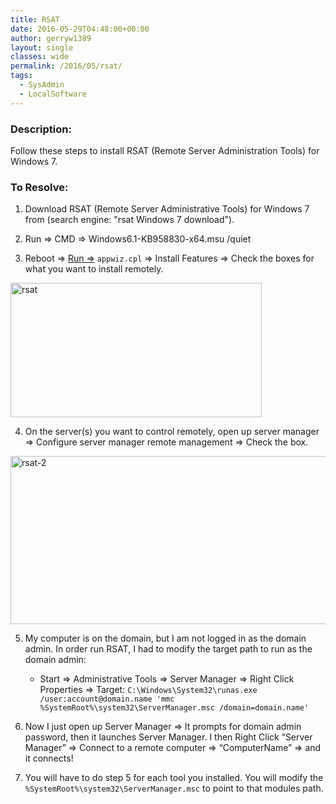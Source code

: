 ```yaml
---
title: RSAT
date: 2016-05-29T04:48:00+00:00
author: gerryw1389
layout: single
classes: wide
permalink: /2016/05/rsat/
tags:
  - SysAdmin
  - LocalSoftware
---
```

<!--more-->

### Description:

Follow these steps to install RSAT (Remote Server Administration Tools) for Windows 7.

### To Resolve:

1. Download RSAT (Remote Server Administrative Tools) for Windows 7 from (search engine: "rsat Windows 7 download").

2. Run => CMD => Windows6.1-KB958830-x64.msu /quiet

3. Reboot => [Run =>](https://automationadmin.com/2016/05/command-prompt-overview/) `appwiz.cpl` => Install Features => Check the boxes for what you want to install remotely.

  <img class="alignnone size-full wp-image-692" src="https://automationadmin.com/assets/images/uploads/2016/09/rsat.png" alt="rsat" width="402" height="215" srcset="https://automationadmin.com/assets/images/uploads/2016/09/rsat.png 402w, https://automationadmin.com/assets/images/uploads/2016/09/rsat-300x160.png 300w" sizes="(max-width: 402px) 100vw, 402px" />

4. On the server(s) you want to control remotely, open up server manager => Configure server manager remote management => Check the box.

  <img class="alignnone size-full wp-image-693" src="https://automationadmin.com/assets/images/uploads/2016/09/rsat-2.png" alt="rsat-2" width="585" height="269" srcset="https://automationadmin.com/assets/images/uploads/2016/09/rsat-2.png 585w, https://automationadmin.com/assets/images/uploads/2016/09/rsat-2-300x138.png 300w" sizes="(max-width: 585px) 100vw, 585px" />

5. My computer is on the domain, but I am not logged in as the domain admin. In order run RSAT, I had to modify the target path to run as the domain admin:

   - Start => Administrative Tools => Server Manager => Right Click Properties => Target: `C:\Windows\System32\runas.exe /user:account@domain.name 'mmc %SystemRoot%\system32\ServerManager.msc /domain=domain.name'`

6. Now I just open up Server Manager => It prompts for domain admin password, then it launches Server Manager. I then Right Click &#8220;Server Manager&#8221; => Connect to a remote computer => &#8220;ComputerName&#8221; => and it connects!

7. You will have to do step 5 for each tool you installed. You will modify the `%SystemRoot%\system32\ServerManager.msc` to point to that modules path.